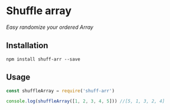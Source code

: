 # Shuffle array

_Easy randomize your ordered Array_

## Installation

```
npm install shuff-arr --save
```

## Usage

```javascript
const shuffleArray = require('shuff-arr')

console.log(shuffleArray([1, 2, 3, 4, 5])) //[5, 1, 3, 2, 4]
```